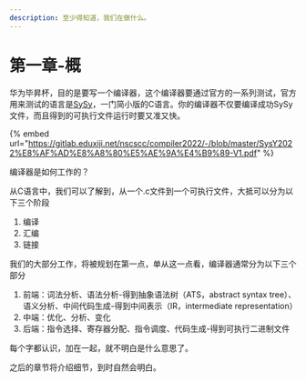 ```yaml
---
description: 至少得知道，我们在做什么。
---
```


# 第一章-概

华为毕昇杯，目的是要写一个编译器，这个编译器要通过官方的一系列测试，官方用来测试的语言是[SySy](https://gitlab.eduxiji.net/nscscc/compiler2022/-/blob/master/SysY2022%E8%AF%AD%E8%A8%80%E5%AE%9A%E4%B9%89-V1.pdf)，一门简小版的C语言。你的编译器不仅要编译成功SySy文件，而且得到的可执行文件运行时要又准又快。

{% embed url="https://gitlab.eduxiji.net/nscscc/compiler2022/-/blob/master/SysY2022%E8%AF%AD%E8%A8%80%E5%AE%9A%E4%B9%89-V1.pdf" %}

编译器是如何工作的？

从C语言中，我们可以了解到，从一个.c文件到一个可执行文件，大抵可以分为以下三个阶段

1. 编译
2. 汇编
3. 链接

我们的大部分工作，将被规划在第一点，单从这一点看，编译器通常分为以下三个部分

1. 前端：词法分析、语法分析-得到抽象语法树（ATS，abstract syntax tree）、语义分析、中间代码生成-得到中间表示（IR，intermediate representation）
2. 中端：优化、分析、变化
3. 后端：指令选择、寄存器分配、指令调度、代码生成-得到可执行二进制文件

每个字都认识，加在一起，就不明白是什么意思了。

之后的章节将介绍细节，到时自然会明白。
